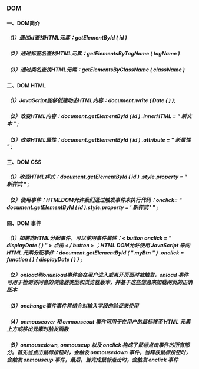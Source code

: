 ### DOM 

#### 一、DOM简介

##### （1）通过id查找HTML元素：getElementById ( id ) 

##### （2）通过标签名查找HTML元素：getElementsByTagName ( tagName ) 

##### （3）通过类名查找HTML元素：getElementsByClassName ( className ) 

#### 二、DOM HTML

##### （1）JavaScript能够创建动态HTML内容：document.write ( Date ( ) );

##### （2）改变HTML内容：document.getElementById ( id ) .innerHTML = " 新文本 " ;

##### （3）改变HTML属性：document.getElementById ( id ) .attribute = " 新属性 " ;

#### 三、DOM CSS

##### （1）改变HTML样式：document.getElementById ( id ) .style.property = " 新样式 " ;

##### （2）使用事件：HTMLDOM允许我们通过触发事件来执行代码：onclick= " document.getElementById ( id ).style.property = ' 新样式 ' " ;

#### 四、DOM 事件

##### （1）如需向HTML分配事件，可以使用事件属性：< button onclick = " displayDate ( ) " > 点击 < / button > ；HTML DOM允许使用 JavaScript 来向 HTML 元素分配事件：document.getElementById ( " myBtn " ) .onclick = function ( ) { displayDate ( ) } ;

##### （2）onload和onunload事件会在用户进入或离开页面时被触发，onload 事件可用于检测访问者的浏览器类型和浏览器版本，并基于这些信息来加载网页的正确版本

##### （3）onchange事件事件常结合对输入字段的验证来使用

##### （4）onmouseover 和 onmouseout 事件可用于在用户的鼠标移至 HTML 元素上方或移出元素时触发函数

##### （5）onmousedown, onmouseup 以及 onclick 构成了鼠标点击事件的所有部分。首先当点击鼠标按钮时，会触发 onmousedown 事件，当释放鼠标按钮时，会触发 onmouseup 事件，最后，当完成鼠标点击时，会触发 onclick 事件